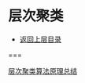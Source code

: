 # 层次聚类

* [返回上层目录](clustering.md)



===

[层次聚类算法原理总结](https://mp.weixin.qq.com/s/QD_rpJ4Iyv8gp3SFVVVamA)




